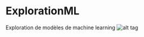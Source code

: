 # ExplorationML
Exploration de modèles de machine learning
![alt tag](https://user-images.githubusercontent.com/58629437/72156574-2cfc0600-33b6-11ea-8249-49e639ad4844.PNG)
